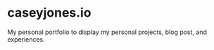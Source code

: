 caseyjones.io
=====================

My personal portfolio to display my personal projects, blog post, and experiences.
